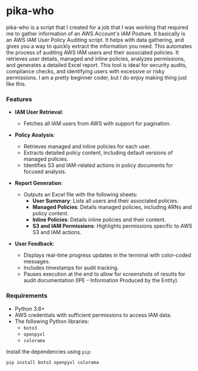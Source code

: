 # pika-who
pika-who is a script that I created for a job that I was working that required me to gather information of an AWS Account's IAM Posture.
It basically is an AWS IAM User Policy Auditing script. It helps with data gathering, and gives you a way to quickly extract the information you need.
This automates the process of auditing AWS IAM users and their associated policies. It retrieves user details, managed and inline policies, analyzes permissions, and generates a detailed Excel report. 
This tool is ideal for security audits, compliance checks, and identifying users with excessive or risky permissions.
I am a pretty beginner coder, but I do enjoy making thing just like this.

### Features

- **IAM User Retrieval**:
  - Fetches all IAM users from AWS with support for pagination.
  
- **Policy Analysis**:
  - Retrieves managed and inline policies for each user.
  - Extracts detailed policy content, including default versions of managed policies.
  - Identifies S3 and IAM-related actions in policy documents for focused analysis.

- **Report Generation**:
  - Outputs an Excel file with the following sheets:
    - **User Summary**: Lists all users and their associated policies.
    - **Managed Policies**: Details managed policies, including ARNs and policy content.
    - **Inline Policies**: Details inline policies and their content.
    - **S3 and IAM Permissions**: Highlights permissions specific to AWS S3 and IAM actions.

- **User Feedback**:
  - Displays real-time progress updates in the terminal with color-coded messages.
  - Includes timestamps for audit tracking.
  - Pauses execution at the end to allow for screenshots of results for audit documentation (IPE - Information Produced by the Entity).

### Requirements

- Python 3.8+
- AWS credentials with sufficient permissions to access IAM data.
- The following Python libraries:
  - `boto3`
  - `openpyxl`
  - `colorama`

Install the dependencies using `pip`:

```bash
pip install boto3 openpyxl colorama
